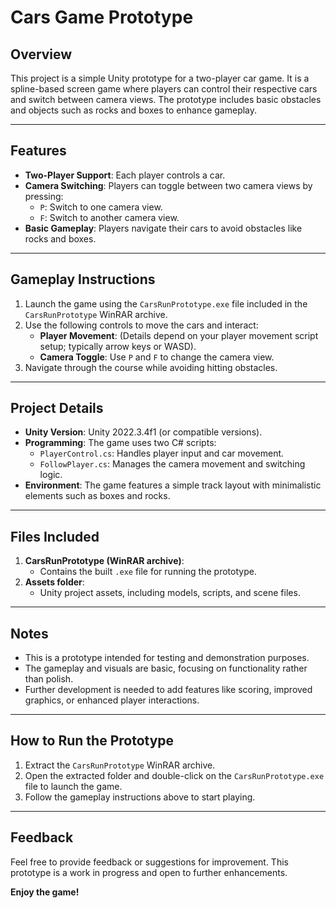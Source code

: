 # Cars Game Prototype

## Overview
This project is a simple Unity prototype for a two-player car game. It is a spline-based screen game where players can control their respective cars and switch between camera views. The prototype includes basic obstacles and objects such as rocks and boxes to enhance gameplay.

---

## Features
- **Two-Player Support**: Each player controls a car.
- **Camera Switching**: Players can toggle between two camera views by pressing:
  - `P`: Switch to one camera view.
  - `F`: Switch to another camera view.
- **Basic Gameplay**: Players navigate their cars to avoid obstacles like rocks and boxes.

---

## Gameplay Instructions
1. Launch the game using the `CarsRunPrototype.exe` file included in the `CarsRunPrototype` WinRAR archive.
2. Use the following controls to move the cars and interact:
   - **Player Movement**: (Details depend on your player movement script setup; typically arrow keys or WASD).
   - **Camera Toggle**: Use `P` and `F` to change the camera view.
3. Navigate through the course while avoiding hitting obstacles.

---

## Project Details
- **Unity Version**: Unity 2022.3.4f1 (or compatible versions).
- **Programming**: The game uses two C# scripts:
  - `PlayerControl.cs`: Handles player input and car movement.
  - `FollowPlayer.cs`: Manages the camera movement and switching logic.
- **Environment**: The game features a simple track layout with minimalistic elements such as boxes and rocks.

---

## Files Included
1. **CarsRunPrototype (WinRAR archive)**:
   - Contains the built `.exe` file for running the prototype.
2. **Assets folder**:
   - Unity project assets, including models, scripts, and scene files.

---

## Notes
- This is a prototype intended for testing and demonstration purposes.
- The gameplay and visuals are basic, focusing on functionality rather than polish.
- Further development is needed to add features like scoring, improved graphics, or enhanced player interactions.

---

## How to Run the Prototype
1. Extract the `CarsRunPrototype` WinRAR archive.
2. Open the extracted folder and double-click on the `CarsRunPrototype.exe` file to launch the game.
3. Follow the gameplay instructions above to start playing.

---

## Feedback
Feel free to provide feedback or suggestions for improvement. This prototype is a work in progress and open to further enhancements.

**Enjoy the game!**

